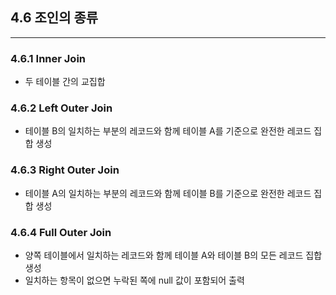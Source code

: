 ## 4.6 조인의 종류

---

### 4.6.1 Inner Join

- 두 테이블 간의 교집합

### 4.6.2 Left Outer Join

- 테이블 B의 일치하는 부분의 레코드와 함께 테이블 A를 기준으로 완전한 레코드 집합 생성

### 4.6.3 Right Outer Join

- 테이블 A의 일치하는 부분의 레코드와 함께 테이블 B를 기준으로 완전한 레코드 집합 생성

### 4.6.4 Full Outer Join

- 양쪽 테이블에서 일치하는 레코드와 함께 테이블 A와 테이블 B의 모든 레코드 집합 생성
- 일치하는 항목이 없으면 누락된 쪽에 null 값이 포함되어 출력
